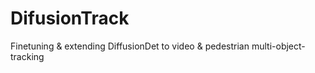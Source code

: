 # DifusionTrack
Finetuning &amp; extending DiffusionDet to video &amp; pedestrian multi-object-tracking
